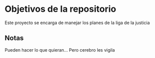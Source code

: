 # Objetivos de la repositorio

Este proyecto se encarga de manejar los planes de la liga de la justicia


## Notas
Pueden hacer lo que quieran...
Pero cerebro les vigila
